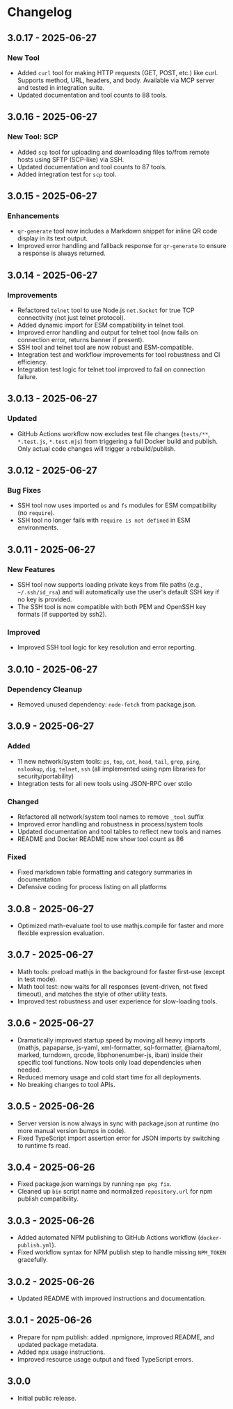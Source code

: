 # Changelog

## 3.0.17 - 2025-06-27

### New Tool

- Added `curl` tool for making HTTP requests (GET, POST, etc.) like curl. Supports method, URL, headers, and body. Available via MCP server and tested in integration suite.
- Updated documentation and tool counts to 88 tools.

## 3.0.16 - 2025-06-27

### New Tool: SCP

- Added `scp` tool for uploading and downloading files to/from remote hosts using SFTP (SCP-like) via SSH.
- Updated documentation and tool counts to 87 tools.
- Added integration test for `scp` tool.

## 3.0.15 - 2025-06-27

### Enhancements

- `qr-generate` tool now includes a Markdown snippet for inline QR code display in its text output.
- Improved error handling and fallback response for `qr-generate` to ensure a response is always returned.

## 3.0.14 - 2025-06-27

### Improvements

- Refactored `telnet` tool to use Node.js `net.Socket` for true TCP connectivity (not just telnet protocol).
- Added dynamic import for ESM compatibility in telnet tool.
- Improved error handling and output for telnet tool (now fails on connection error, returns banner if present).
- SSH tool and telnet tool are now robust and ESM-compatible.
- Integration test and workflow improvements for tool robustness and CI efficiency.
- Integration test logic for telnet tool improved to fail on connection failure.

## 3.0.13 - 2025-06-27

### Updated

- GitHub Actions workflow now excludes test file changes (`tests/**`, `*.test.js`, `*.test.mjs`) from triggering a full Docker build and publish. Only actual code changes will trigger a rebuild/publish.

## 3.0.12 - 2025-06-27

### Bug Fixes

- SSH tool now uses imported `os` and `fs` modules for ESM compatibility (no `require`).
- SSH tool no longer fails with `require is not defined` in ESM environments.

## 3.0.11 - 2025-06-27

### New Features

- SSH tool now supports loading private keys from file paths (e.g., `~/.ssh/id_rsa`) and will automatically use the user's default SSH key if no key is provided.
- The SSH tool is now compatible with both PEM and OpenSSH key formats (if supported by ssh2).

### Improved

- Improved SSH tool logic for key resolution and error reporting.

## 3.0.10 - 2025-06-27

### Dependency Cleanup

- Removed unused dependency: `node-fetch` from package.json.

## 3.0.9 - 2025-06-27

### Added

- 11 new network/system tools: `ps`, `top`, `cat`, `head`, `tail`, `grep`, `ping`, `nslookup`, `dig`, `telnet`, `ssh` (all implemented using npm libraries for security/portability)
- Integration tests for all new tools using JSON-RPC over stdio

### Changed

- Refactored all network/system tool names to remove `_tool` suffix
- Improved error handling and robustness in process/system tools
- Updated documentation and tool tables to reflect new tools and names
- README and Docker README now show tool count as 86

### Fixed

- Fixed markdown table formatting and category summaries in documentation
- Defensive coding for process listing on all platforms

## 3.0.8 - 2025-06-27

- Optimized math-evaluate tool to use mathjs.compile for faster and more flexible expression evaluation.

## 3.0.7 - 2025-06-27

- Math tools: preload mathjs in the background for faster first-use (except in test mode).
- Math tool test: now waits for all responses (event-driven, not fixed timeout), and matches the style of other utility tests.
- Improved test robustness and user experience for slow-loading tools.

## 3.0.6 - 2025-06-27

- Dramatically improved startup speed by moving all heavy imports (mathjs, papaparse, js-yaml, xml-formatter, sql-formatter, @iarna/toml, marked, turndown, qrcode, libphonenumber-js, iban) inside their specific tool functions. Now tools only load dependencies when needed.
- Reduced memory usage and cold start time for all deployments.
- No breaking changes to tool APIs.

## 3.0.5 - 2025-06-26

- Server version is now always in sync with package.json at runtime (no more manual version bumps in code).
- Fixed TypeScript import assertion error for JSON imports by switching to runtime fs read.

## 3.0.4 - 2025-06-26

- Fixed package.json warnings by running `npm pkg fix`.
- Cleaned up `bin` script name and normalized `repository.url` for npm publish compatibility.

## 3.0.3 - 2025-06-26

- Added automated NPM publishing to GitHub Actions workflow (`docker-publish.yml`).
- Fixed workflow syntax for NPM publish step to handle missing `NPM_TOKEN` gracefully.

## 3.0.2 - 2025-06-26

- Updated README with improved instructions and documentation.

## 3.0.1 - 2025-06-26

- Prepare for npm publish: added .npmignore, improved README, and updated package metadata.
- Added npx usage instructions.
- Improved resource usage output and fixed TypeScript errors.

## 3.0.0

- Initial public release.
